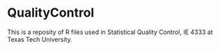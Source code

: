# QualityControl

This is a reposity of R files used in Statistical Quality Control, IE 4333 at Texas Tech University.  
